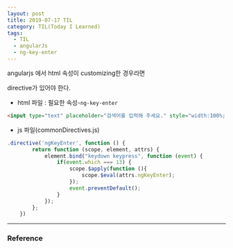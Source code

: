 ```yaml
---
layout: post
title: 2019-07-17 TIL
category: TIL(Today I Learned)
tags:
  - TIL
  - angularJs
  - ng-key-enter
---
```






angularjs 에서 html 속성이 customizing한 경우라면

directive가 있어야 한다. 

- html 파일 : 필요한 속성-`ng-key-enter`

```html
<input type="text" placeholder="검색어를 입력해 주세요." style="width:100%;" ng-model="pop.schText" ng-key-enter="pop.setOrgNotUsers();">
```

- js 파일(commonDirectives.js)

```javascript
.directive('ngKeyEnter', function () {
        return function (scope, element, attrs) {
            element.bind("keydown keypress", function (event) {
                if(event.which === 13) {
                    scope.$apply(function (){
                        scope.$eval(attrs.ngKeyEnter);
                    });
                    event.preventDefault();
                }
            });
        };
    })
```



---

### Reference

